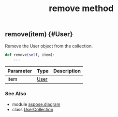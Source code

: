 ﻿---
title: remove method
second_title: Aspose.Diagram for Python via .NET API References
description: 
type: docs
weight: 60
url: /python-net/aspose.diagram/usercollection/remove/
is_root: false
---

## remove(item) {#User}

Remove the User object from the collection.



```python
def remove(self, item):
    ...
```


| Parameter | Type | Description |
| :- | :- | :- |
| item | [User](/diagram/python-net/aspose.diagram/user) |  |



### See Also
* module [aspose.diagram](../../)
* class [UserCollection](/diagram/python-net/aspose.diagram/usercollection)
